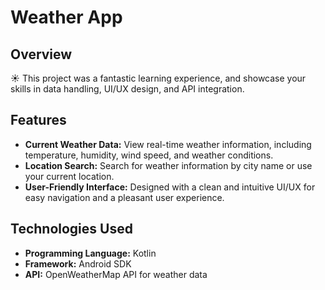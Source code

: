 
# Weather App


## Overview

 ☀️ This project was a fantastic learning experience, and showcase your skills in data handling, UI/UX design, and API integration.

## Features

- **Current Weather Data:** View real-time weather information, including temperature, humidity, wind speed, and weather conditions.
- **Location Search:** Search for weather information by city name or use your current location.
- **User-Friendly Interface:** Designed with a clean and intuitive UI/UX for easy navigation and a pleasant user experience.

## Technologies Used

- **Programming Language:** Kotlin
- **Framework:** Android SDK
- **API:** OpenWeatherMap API for weather data


 
